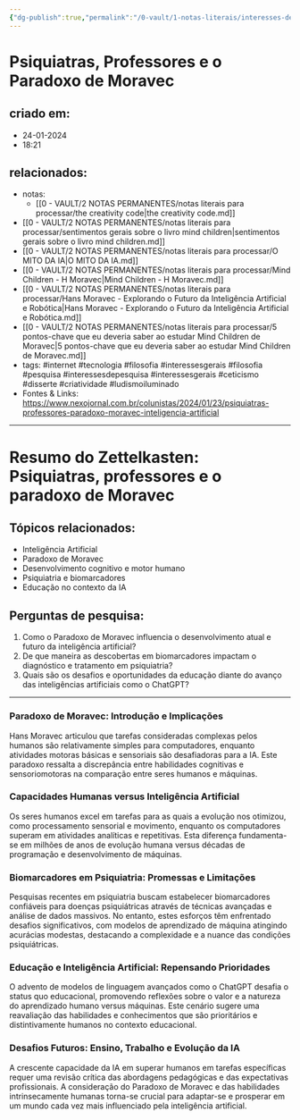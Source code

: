 ```yaml
---
{"dg-publish":true,"permalink":"/0-vault/1-notas-literais/interesses-de-pesquisa/psiquiatras-professores-e-o-paradoxo-de-moravec/","tags":["internet","tecnologia","filosofia","interessesgerais","pesquisa","interessesdepesquisa","ceticismo","disserte","criatividade","ludismoiluminado"],"dgHomeLink":true,"dgShowLocalGraph":true,"dgShowFileTree":true,"dgEnableSearch":true,"noteIcon":""}
---
```


# Psiquiatras, Professores e o Paradoxo de Moravec

## criado em: 
- 24-01-2024
- 18:21
## relacionados:
- notas: 
  - [[0 - VAULT/2 NOTAS PERMANENTES/notas literais para processar/the creativity code\|the creativity code.md]]
- [[0 - VAULT/2 NOTAS PERMANENTES/notas literais para processar/sentimentos gerais sobre o livro mind children\|sentimentos gerais sobre o livro mind children.md]]
- [[0 - VAULT/2 NOTAS PERMANENTES/notas literais para processar/O MITO DA IA\|O MITO DA IA.md]]
- [[0 - VAULT/2 NOTAS PERMANENTES/notas literais para processar/Mind Children - H Moravec\|Mind Children - H Moravec.md]]
- [[0 - VAULT/2 NOTAS PERMANENTES/notas literais para processar/Hans Moravec - Explorando o Futuro da Inteligência Artificial e Robótica\|Hans Moravec - Explorando o Futuro da Inteligência Artificial e Robótica.md]]
- [[0 - VAULT/2 NOTAS PERMANENTES/notas literais para processar/5 pontos-chave que eu deveria saber ao estudar Mind Children de Moravec\|5 pontos-chave que eu deveria saber ao estudar Mind Children de Moravec.md]]
- tags: #internet #tecnologia #filosofia #interessesgerais #filosofia #pesquisa #interessesdepesquisa #interessesgerais #ceticismo #disserte #criatividade #ludismoiluminado
- Fontes & Links: https://www.nexojornal.com.br/colunistas/2024/01/23/psiquiatras-professores-paradoxo-moravec-inteligencia-artificial
---
# Resumo do Zettelkasten: Psiquiatras, professores e o paradoxo de Moravec

## Tópicos relacionados:
- Inteligência Artificial
- Paradoxo de Moravec
- Desenvolvimento cognitivo e motor humano
- Psiquiatria e biomarcadores
- Educação no contexto da IA

## Perguntas de pesquisa:
1. Como o Paradoxo de Moravec influencia o desenvolvimento atual e futuro da inteligência artificial?
2. De que maneira as descobertas em biomarcadores impactam o diagnóstico e tratamento em psiquiatria?
3. Quais são os desafios e oportunidades da educação diante do avanço das inteligências artificiais como o ChatGPT?

---

### Paradoxo de Moravec: Introdução e Implicações
Hans Moravec articulou que tarefas consideradas complexas pelos humanos são relativamente simples para computadores, enquanto atividades motoras básicas e sensoriais são desafiadoras para a IA. Este paradoxo ressalta a discrepância entre habilidades cognitivas e sensoriomotoras na comparação entre seres humanos e máquinas.

### Capacidades Humanas versus Inteligência Artificial
Os seres humanos excel em tarefas para as quais a evolução nos otimizou, como processamento sensorial e movimento, enquanto os computadores superam em atividades analíticas e repetitivas. Esta diferença fundamenta-se em milhões de anos de evolução humana versus décadas de programação e desenvolvimento de máquinas.

### Biomarcadores em Psiquiatria: Promessas e Limitações
Pesquisas recentes em psiquiatria buscam estabelecer biomarcadores confiáveis para doenças psiquiátricas através de técnicas avançadas e análise de dados massivos. No entanto, estes esforços têm enfrentado desafios significativos, com modelos de aprendizado de máquina atingindo acurácias modestas, destacando a complexidade e a nuance das condições psiquiátricas.

### Educação e Inteligência Artificial: Repensando Prioridades
O advento de modelos de linguagem avançados como o ChatGPT desafia o status quo educacional, promovendo reflexões sobre o valor e a natureza do aprendizado humano versus máquinas. Este cenário sugere uma reavaliação das habilidades e conhecimentos que são prioritários e distintivamente humanos no contexto educacional.

### Desafios Futuros: Ensino, Trabalho e Evolução da IA
A crescente capacidade da IA em superar humanos em tarefas específicas requer uma revisão crítica das abordagens pedagógicas e das expectativas profissionais. A consideração do Paradoxo de Moravec e das habilidades intrinsecamente humanas torna-se crucial para adaptar-se e prosperar em um mundo cada vez mais influenciado pela inteligência artificial.
